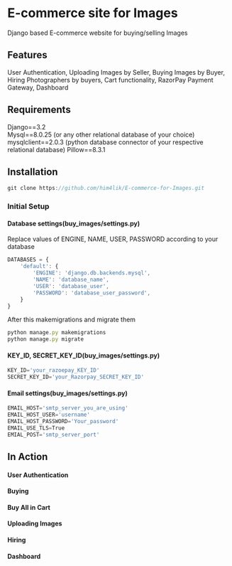 # E-commerce site for Images
Django based E-commerce website for buying/selling Images

## Features
User Authentication, Uploading Images by Seller, Buying Images by Buyer, Hiring Photographers by buyers, Cart functionality, RazorPay Payment Gateway, Dashboard

## Requirements
Django==3.2<br/>
Mysql==8.0.25 (or any other relational database of your choice)<br/>
mysqlclient==2.0.3 (python database connector of your respective relational database)
Pillow==8.3.1

## Installation
```javascript
git clone https://github.com/him4lik/E-commerce-for-Images.git
```
### Initial Setup
#### Database settings(buy_images/settings.py)
Replace values of ENGINE, NAME, USER, PASSWORD according to your database
```javascript
DATABASES = {
    'default': {
        'ENGINE': 'django.db.backends.mysql',
        'NAME': 'database_name',
        'USER': 'database_user',
        'PASSWORD': 'database_user_password',
    }
}
```
After this makemigrations and migrate them
```javascript
python manage.py makemigrations
python manage.py migrate
```
#### KEY_ID, SECRET_KEY_ID(buy_images/settings.py)
```javascript
KEY_ID='your_razoepay_KEY_ID'
SECRET_KEY_ID='your_Razorpay_SECRET_KEY_ID'
```
#### Email settings(buy_images/settings.py)
```javascript
EMAIL_HOST='smtp_server_you_are_using'
EMAIL_HOST_USER='username'
EMAIL_HOST_PASSWORD='Your_password'
EMAIL_USE_TLS=True
EMIAL_POST='smtp_server_port'
```

## In Action
#### User Authentication
#### Buying
#### Buy All in Cart
#### Uploading Images
#### Hiring
#### Dashboard
